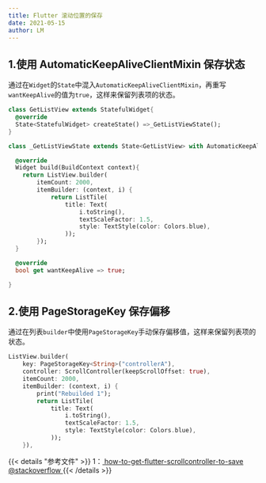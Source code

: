 ```yaml
---
title: Flutter 滚动位置的保存
date: 2021-05-15
author: LM
---
```


## 1.使用 AutomaticKeepAliveClientMixin 保存状态

通过在`Widget`的`State`中混入`AutomaticKeepAliveClientMixin`，再重写`wantKeepAlive`的值为`true`，这样来保留列表项的状态。

```dart
class GetListView extends StatefulWidget{
  @override
  State<StatefulWidget> createState() =>_GetListViewState();
}

class _GetListViewState extends State<GetListView> with AutomaticKeepAliveClientMixin<GetListView>{

  @override
  Widget build(BuildContext context){
    return ListView.builder(
        itemCount: 2000,
        itemBuilder: (context, i) {
            return ListTile(
                title: Text(
                    i.toString(),
                    textScaleFactor: 1.5,
                    style: TextStyle(color: Colors.blue),
                ));
        });
  }

  @override
  bool get wantKeepAlive => true;

} 
```

## 2.使用 PageStorageKey 保存偏移

通过在列表`builder`中使用`PageStorageKey`手动保存偏移值，这样来保留列表项的状态。

```dart
ListView.builder(
    key: PageStorageKey<String>("controllerA"),
    controller: ScrollController(keepScrollOffset: true),
    itemCount: 2000,
    itemBuilder: (context, i) {
        print("Rebuilded 1");
        return ListTile(
            title: Text(
                i.toString(),
                textScaleFactor: 1.5,
                style: TextStyle(color: Colors.blue),
            ));
    }),
```

{{< details "参考文件" >}} 
1：[ how-to-get-flutter-scrollcontroller-to-save @stackoverflow ](https://stackoverflow.com/questions/60292911/how-to-get-flutter-scrollcontroller-to-save-position-of-listview-builder-when)
{{< /details >}}